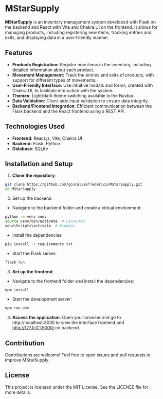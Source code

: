 # MStarSupply

**MStarSupply** is an inventory management system developed with Flask on the backend and React with Vite and Chakra UI on the frontend. It allows for managing products, including registering new items, tracking entries and exits, and displaying data in a user-friendly manner.

## Features

- **Products Registration:** Register new items in the inventory, including detailed information about each product.
- **Movement Management:** Track the entries and exits of products, with support for different types of movements.
- **User-Friendly Interface:** Use intuitive modals and forms, created with Chakra UI, to facilitate interaction with the system.
- **Themes:** Light/dark theme switching available in the Navbar.
- **Data Validation:** Client-side input validation to ensure data integrity.
- **Backend/Frontend Integration:** Efficient communication between the Flask backend and the React frontend using a REST API.

## Technologies Used

- **Frontend:** React.js, Vite, Chakra UI
- **Backend:** Flask, Python
- **Database:** SQLite

## Installation and Setup

1. **Clone the repository**:
```bash
git clone https://github.com/goncalvesfrederico/MStarSupply.git
cd MStarSupply
```

2. Set up the backend:
- Navigate to the backend folder and create a virtual environment:
```bash
python -m venv venv
source venv/bin/activate  # Linux/Mac
venv\Scripts\activate  # Windows
```

- Install the dependencies:
```bash
pip install -r requirements.txt
```
- Start the Flask server:
```bash
flask run
```
3. **Set up the frontend**:
- Navigate to the frontend folder and install the dependencies:
```bash
npm install
```

- Start the development server:
```bash
npm run dev
```

4. **Access the application**:
Open your browser and go to http://localhost:3000 to view the interface frontend and http://127.0.0.1:5000/ on backend.

## Contribution

Contributions are welcome! Feel free to open issues and pull requests to improve MStarSupply.

## License

This project is licensed under the MIT License. See the LICENSE file for more details.